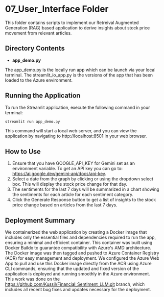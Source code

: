 # 07_User_Interface Folder

This folder contains scripts to implement our Retreival Augmented Generation (RAG) based application to derive insights about stock price movement from relevant articles.

## Directory Contents
- **app_demo.py**


The app_demo.py is the locally run app which can be launch via your local terminal. The streamlit_io_app.py is the versions of the app that has been loaded to the Azure environment.

## Running the Application
To run the Streamlit application, execute the following command in your terminal:

```sh
streamlit run app_demo.py
```
This command will start a local web server, and you can view the application by navigating to http://localhost:8501 in your web browser.

## How to Use
1. Ensure that you have GOOGLE_API_KEY for Gemini set as an environment variable. To get an API key you can go to: <https://ai.google.dev/gemini-api/docs/api-key>.
2. Select a date from the graph by clicking or using the dropdown select box. This will display the stock price change for that day.
3. The sentiments for the last 7 days will be summarized in a chart showing the sentiments for each article for each sentiment category.
4. Click the Generate Response button to get a list of insights to the stock price change based on articles from the last 7 days.


## Deployment Summary
We containerized the web application by creating a Docker image that includes only the essential files and dependencies required to run the app, ensuring a minimal and efficient container. This container was built using Docker Buildx to guarantee compatibility with Azure's AMD architecture. The Docker image was then tagged and pushed to Azure Container Registry (ACR) for easy management and deployment. We configured the Azure Web App to pull and use this Docker image directly from the ACR using Azure CLI commands, ensuring that the updated and fixed version of the application is deployed and running smoothly in the Azure environment. This work was done on the https://github.com/Kussil/Financial_Sentiment_LLM.git branch, which includes all recent bug fixes and updates necessary for the deployment.